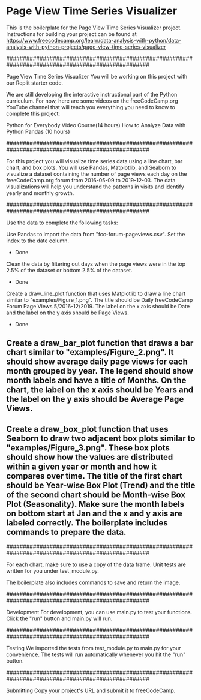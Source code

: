 # Page View Time Series Visualizer

This is the boilerplate for the Page View Time Series Visualizer project. Instructions for building your project can be found at https://www.freecodecamp.org/learn/data-analysis-with-python/data-analysis-with-python-projects/page-view-time-series-visualizer


###################################################################################################

Page View Time Series Visualizer
You will be working on this project with our Replit starter code.

We are still developing the interactive instructional part of the Python curriculum. For now, here are some videos on the freeCodeCamp.org YouTube channel that will teach you everything you need to know to complete this project:

Python for Everybody Video Course(14 hours)
How to Analyze Data with Python Pandas (10 hours)

###################################################################################################

For this project you will visualize time series data using a line chart, bar chart, and box plots. You will use Pandas, Matplotlib, and Seaborn to visualize a dataset containing the number of page views each day on the freeCodeCamp.org forum from 2016-05-09 to 2019-12-03. The data visualizations will help you understand the patterns in visits and identify yearly and monthly growth.

###################################################################################################

Use the data to complete the following tasks:

Use Pandas to import the data from "fcc-forum-pageviews.csv". Set the index to the date column.
- Done

Clean the data by filtering out days when the page views were in the top 2.5% of the dataset or bottom 2.5% of the dataset.
- Done

Create a draw_line_plot function that uses Matplotlib to draw a line chart similar to "examples/Figure_1.png". The title should be Daily freeCodeCamp Forum Page Views 5/2016-12/2019. The label on the x axis should be Date and the label on the y axis should be Page Views.
- Done

Create a draw_bar_plot function that draws a bar chart similar to "examples/Figure_2.png". It should show average daily page views for each month grouped by year. The legend should show month labels and have a title of Months. On the chart, the label on the x axis should be Years and the label on the y axis should be Average Page Views.
- 

Create a draw_box_plot function that uses Seaborn to draw two adjacent box plots similar to "examples/Figure_3.png". These box plots should show how the values are distributed within a given year or month and how it compares over time. The title of the first chart should be Year-wise Box Plot (Trend) and the title of the second chart should be Month-wise Box Plot (Seasonality). Make sure the month labels on bottom start at Jan and the x and y axis are labeled correctly. The boilerplate includes commands to prepare the data.
- 

###################################################################################################

For each chart, make sure to use a copy of the data frame. Unit tests are written for you under test_module.py.

The boilerplate also includes commands to save and return the image.

###################################################################################################

Development
For development, you can use main.py to test your functions. Click the "run" button and main.py will run.

###################################################################################################

Testing
We imported the tests from test_module.py to main.py for your convenience. The tests will run automatically whenever you hit the "run" button.

###################################################################################################

Submitting
Copy your project's URL and submit it to freeCodeCamp.